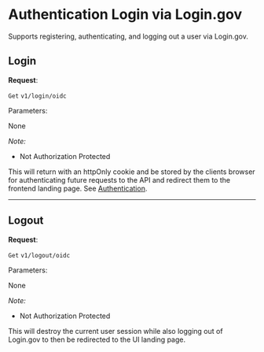 
# Authentication Login via Login.gov
Supports registering, authenticating, and logging out a user via Login.gov.

## Login


**Request**:

`Get` `v1/login/oidc`

Parameters:

None

*Note:*

- Not Authorization Protected


This will return with an httpOnly cookie and be stored by the clients browser for authenticating future requests to the API and redirect them to the frontend landing page. See [Authentication](api/authentication.md).

----

## Logout
**Request**:

`Get` `v1/logout/oidc`

Parameters:

None

*Note:*

- Not Authorization Protected

This will destroy the current user session while also logging out of Login.gov to then be redirected to the UI landing page.
